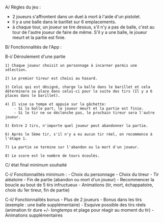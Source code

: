 A/ Règles du jeu :

- 2 joueurs s'affrontent dans un duel à mort à l'aide d'un pistolet.
- Il y a une balle dans le barillet sur 6 emplacements.
- à chaque tour, un joueur se tire dessus, s'il n'y a pas de balle, c'est au tour de l'autre joueur de faire de même. S'il y a une balle, le joueur meurt et la partie est finie.


B/ Fonctionnalités de l'App :

 B-i/ Déroulement d'une partie

    1) Chaque joueur choisit un personnage à incarner parmis une sélection.
    
    2) Le premier tireur est choisi au hasard.

    3) Celui qui est désigné, charge la balle dans le barillet et cela déterminera sa place dans celui-ci pour la suite des tirs (Il y a 6 places dans le barillet).

    4) Il vise sa tempe et appuie sur la gâchette:
        - Si la balle part, le joueur meurt et la partie est finie.
        - Si le tir ne se déclenche pas, le prochain tireur sera l'autre joueur.

    5) Entre 2 tirs, n'importe quel joueur peut abandonner la partie.

    6) Après le 5ème tir, s'il n'y a eu aucun tir réel, on recommence à l'étape 1.

    7) La partie se termine sur l'abandon ou la mort d'un joueur.

    8) Le score est le nombre de tours écoulés.


C/ état final minimum souhaité

  C-i/ Fonctionnalités minimum :
    - Choix du personnage
    - Choix du tireur
    - Tir aléatoire
    - Fin de partie (abandon ou mort d'un joueur)
    - Recommencer la boucle au bout de 5 tirs infructueux
    - Animations (tir, mort, échappatoire, choix du 1er tireur, fin de partie)


  C-ii/ Fonctionnalités bonus
    - Plus de 2 joueurs
    - Bonus dans les tirs (exemple : une balle supplémentaire)
    - Esquive possible des tirs réels (animation tir dure +/- longtemps et plage pour réagir au moment du tir)
    - Animations supplémentaires
